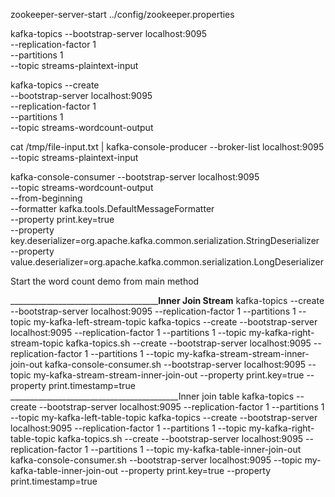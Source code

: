 zookeeper-server-start ../config/zookeeper.properties 


kafka-topics 
          --bootstrap-server localhost:9095 \
          --replication-factor 1 \
          --partitions 1 \
          --topic streams-plaintext-input

kafka-topics --create \
          --bootstrap-server localhost:9095 \
          --replication-factor 1 \
          --partitions 1 \
          --topic streams-wordcount-output

cat /tmp/file-input.txt | kafka-console-producer --broker-list localhost:9095 --topic streams-plaintext-input

kafka-console-consumer --bootstrap-server localhost:9095 \
        --topic streams-wordcount-output \
        --from-beginning \
        --formatter kafka.tools.DefaultMessageFormatter \
        --property print.key=true \
        --property key.deserializer=org.apache.kafka.common.serialization.StringDeserializer \
        --property value.deserializer=org.apache.kafka.common.serialization.LongDeserializer

Start the word count demo from main method

___________________________________________Inner Join Stream______
kafka-topics --create --bootstrap-server localhost:9095 --replication-factor 1 --partitions 1 --topic my-kafka-left-stream-topic
kafka-topics --create --bootstrap-server localhost:9095 --replication-factor 1 --partitions 1 --topic my-kafka-right-stream-topic
kafka-topics.sh --create --bootstrap-server localhost:9095 --replication-factor 1 --partitions 1 --topic my-kafka-stream-stream-inner-join-out
kafka-console-consumer.sh --bootstrap-server localhost:9095 --topic my-kafka-stream-stream-inner-join-out --property print.key=true --property print.timestamp=true
__________________________________________Inner join table
kafka-topics --create --bootstrap-server localhost:9095 --replication-factor 1 --partitions 1 --topic my-kafka-left-table-topic
kafka-topics --create --bootstrap-server localhost:9095 --replication-factor 1 --partitions 1 --topic my-kafka-right-table-topic
kafka-topics.sh --create --bootstrap-server localhost:9095 --replication-factor 1 --partitions 1 --topic my-kafka-table-inner-join-out
kafka-console-consumer.sh --bootstrap-server localhost:9095 --topic my-kafka-table-inner-join-out --property print.key=true --property print.timestamp=true
